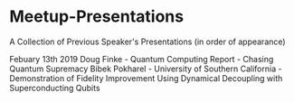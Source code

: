 # Meetup-Presentations
A Collection of Previous Speaker's Presentations (in order of appearance)

Febuary 13th 2019
Doug Finke - Quantum Computing Report - Chasing Quantum Supremacy
Bibek Pokharel - University of Southern California - Demonstration of Fidelity Improvement Using Dynamical Decoupling with Superconducting Qubits
